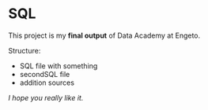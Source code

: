 # SQL

This project is my **final output** of Data Academy at Engeto.

Structure:

- SQL file with something
- secondSQL file
- addition sources

*I hope you really like it.*